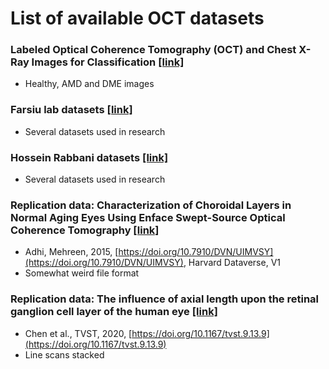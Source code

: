 # List of available OCT datasets

### Labeled Optical Coherence Tomography (OCT) and Chest X-Ray Images for Classification [[link]](www.google.es)
- Healthy, AMD and DME images

### Farsiu lab datasets [[link]](http://people.duke.edu/~sf59/software.html)
- Several datasets used in research

### Hossein Rabbani datasets [[link]](https://sites.google.com/site/hosseinrabbanikhorasgani/datasets-1)
- Several datasets used in research

### Replication data: Characterization of Choroidal Layers in Normal Aging Eyes Using Enface Swept-Source Optical Coherence Tomography [[link]](https://dataverse.harvard.edu/dataset.xhtml?persistentId=doi:10.7910/DVN/UIMVSY)
- Adhi, Mehreen, 2015, [https://doi.org/10.7910/DVN/UIMVSY](https://doi.org/10.7910/DVN/UIMVSY), Harvard Dataverse, V1
- Somewhat weird file format

### Replication data: The influence of axial length upon the retinal ganglion cell layer of the human eye [[link]](https://figshare.com/collections/Chen_2020_TVST_--_The_influence_of_axial_length_upon_the_retinal_ganglion_cell_layer_of_the_human_eye/5117903/1)
- Chen et al., TVST, 2020, [https://doi.org/10.1167/tvst.9.13.9](https://doi.org/10.1167/tvst.9.13.9)
- Line scans stacked
